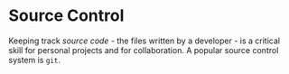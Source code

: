 # Source Control

Keeping track _source code_ - the files written by a developer - is a critical skill for personal projects and for collaboration. A popular source control system is `git`.